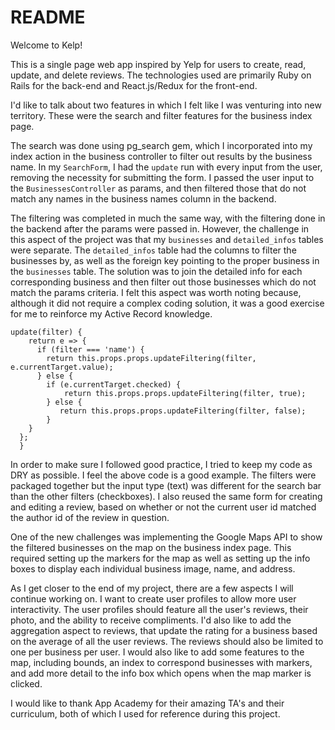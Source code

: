 # README
Welcome to Kelp!

This is a single page web app inspired by Yelp for users to create, read, update, and delete reviews. 
The technologies used are primarily Ruby on Rails for the back-end and React.js/Redux for the front-end.

I'd like to talk about two features in which I felt like I was venturing into new territory. These were the search and filter features for the business index page. 

The search was done using pg_search gem, which I incorporated into my index action in the business controller to filter out results by the business name. In my ```SearchForm```, I had the ```update``` run with every input from the user, removing the necessity for submitting the form. I passed the user input to the ```BusinessesController``` as params, and then filtered those that do not match any names in the business names column in the backend. 

The filtering was completed in much the same way, with the filtering done in the backend after the params were passed in. However, the challenge in this aspect of the project was that my ```businesses``` and ```detailed_infos``` tables were separate. The ```detailed_infos``` table had the columns to filter the businesses by, as well as the foreign key pointing to the proper business in the ```businesses``` table. The solution was to join the detailed info for each corresponding business and then filter out those businesses which do not match the params criteria. I felt this aspect was worth noting because, although it did not require a complex coding solution, it was a good exercise for me to reinforce my Active Record knowledge.

``` 
update(filter) {
    return e => {
      if (filter === 'name') {
        return this.props.props.updateFiltering(filter, e.currentTarget.value);
      } else {
        if (e.currentTarget.checked) {
            return this.props.props.updateFiltering(filter, true);
        } else {
           return this.props.props.updateFiltering(filter, false);
        }
    }
  };
  }
  ```
  In order to make sure I followed good practice, I tried to keep my code as DRY as possible. I feel the above code is a good example. The filters were packaged together but the input type (text) was different for the search bar than the other filters (checkboxes). I also reused the same form for creating and editing a review, based on whether or not the current user id matched the author id of the review in question.
  
  One of the new challenges was implementing the Google Maps API to show the filtered businesses on the map on the business index page. This required setting up the markers for the map as well as setting up the info boxes to display each individual business image, name, and address.
  
 As I get closer to the end of my project, there are a few aspects I will continue working on. I want to create user profiles to allow more user interactivity. The user profiles should feature all the user's reviews, their photo, and the ability to receive compliments. I'd also like to add the aggregation aspect to reviews, that update the rating for a business based on the average of all the user reviews. The reviews should also be limited to one per business per user. I would also like to add some features to the map, including bounds, an index to correspond businesses with markers, and add more detail to the info box which opens when the map marker is clicked.

I would like to thank App Academy for their amazing TA's and their curriculum, both of which I used for reference during this project.
